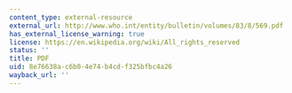 ```yaml
---
content_type: external-resource
external_url: http://www.who.int/entity/bulletin/volumes/83/8/569.pdf
has_external_license_warning: true
license: https://en.wikipedia.org/wiki/All_rights_reserved
status: ''
title: PDF
uid: 8e76638a-c6b0-4e74-b4cd-f325bfbc4a26
wayback_url: ''
---
```

